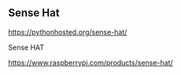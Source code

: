 ## Sense Hat


https://pythonhosted.org/sense-hat/

Sense HAT

https://www.raspberrypi.com/products/sense-hat/